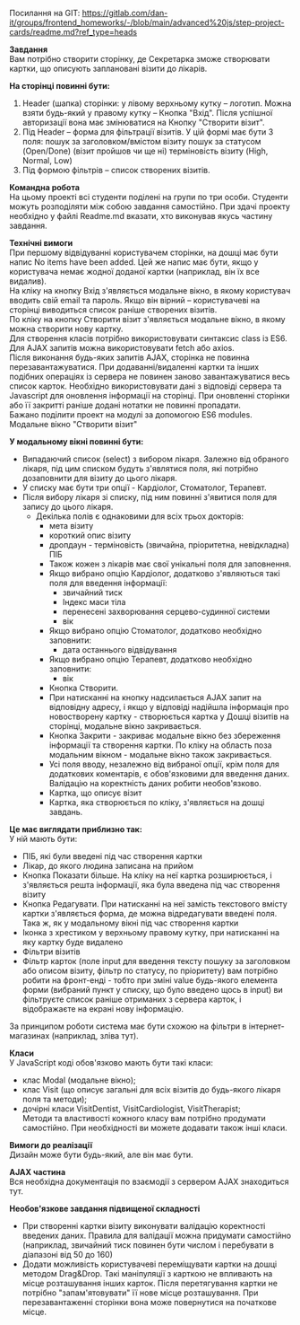
Посилання на GIT: https://gitlab.com/dan-it/groups/frontend_homeworks/-/blob/main/advanced%20js/step-project-cards/readme.md?ref_type=heads


**Завдання**  
Вам потрібно створити сторінку, де Секретарка зможе створювати картки, що описують заплановані візити до лікарів. 

**На сторінці повинні бути:**

1. Header (шапка) сторінки:
у лівому верхньому кутку – логотип. Можна взяти будь-який
у правому кутку – Кнопка "Вхід". Після успішної авторизації вона має змінюватися на Кнопку "Створити візит".
2. Під Header – форма для фільтрації візитів. У цій формі має бути 3 поля:
пошук за заголовком/вмістом візиту
пошук за статусом (Open/Done) (візит пройшов чи ще ні)
терміновість візиту (High, Normal, Low)
3. Під формою фільтрів – список створених візитів.


**Командна робота**  
На цьому проекті всі студенти поділені на групи по три особи. Студенти можуть розподіляти між собою завдання самостійно. При здачі проекту необхідно у файлі Readme.md вказати, хто виконував якусь частину завдання.  


**Технічні вимоги**  
При першому відвідуванні користувачем сторінки, на дошці має бути напис No items have been added. Цей же напис має бути, якщо у користувача немає жодної доданої картки (наприклад, він їх все видалив).  
На кліку на кнопку Вхід з'являється модальне вікно, в якому користувач вводить свій email та пароль. Якщо він вірний – користувачеві на сторінці виводиться список раніше створених візитів.  
По кліку на кнопку Створити візит з'являється модальне вікно, в якому можна створити нову картку.  
Для створення класів потрібно використовувати синтаксис class із ES6.
Для AJAX запитів можна використовувати fetch або axios.  
Після виконання будь-яких запитів AJAX, сторінка не повинна   перезавантажуватися. При додаванні/видаленні картки та інших подібних операціях із сервера не повинен заново завантажуватися весь список карток. Необхідно використовувати дані з відповіді сервера та Javascript для оновлення інформації на сторінці.
При оновленні сторінки або її закритті раніше додані нотатки не повинні пропадати.  
Бажано поділити проект на модулі за допомогою ES6 modules.
Модальне вікно "Створити візит"  

**У модальному вікні повинні бути:**

- Випадаючий список (select) з вибором лікаря. Залежно від обраного лікаря, під цим списком будуть з'являтися поля, які потрібно дозаповнити для візиту до цього лікаря.  
- У списку має бути три опції - Кардіолог, Стоматолог, Терапевт.
- Після вибору лікаря зі списку, під ним повинні з'явитися поля для запису до цього лікаря. 
  - Декілька полів є однаковими для всіх трьох докторів:  
    - мета візиту
    - короткий опис візиту
    - дропдаун - терміновість (звичайна, пріоритетна, невідкладна)
    ПІБ  
    - Також кожен з лікарів має свої унікальні поля для заповнення. 
    - Якщо вибрано опцію Кардіолог, додатково з'являються такі поля для введення інформації:  
      - звичайний тиск
      - Індекс маси тіла
      - перенесені захворювання серцево-судинної системи
      - вік
    - Якщо вибрано опцію Стоматолог, додатково необхідно заповнити:
      - дата останнього відвідування
    - Якщо вибрано опцію Терапевт, додатково необхідно заповнити:
      - вік
    - Кнопка Створити. 
    - При натисканні на кнопку надсилається AJAX запит на відповідну адресу, і якщо у відповіді надійшла інформація про новостворену картку - створюється картка у Дошці візитів на сторінці, модальне вікно закривається.
    - Кнопка Закрити - закриває модальне вікно без збереження інформації та створення картки. По кліку на область поза модальним вікном - модальне вікно також закривається.
    - Усі поля вводу, незалежно від вибраної опції, крім поля для додаткових коментарів, є обов'язковими для введення даних. Валідацію на коректність даних робити необов'язково.
    - Картка, що описує візит
    - Картка, яка створюється по кліку, з'являється на дошці завдань. 




**Це має виглядати приблизно так:**  
У ній мають бути:

- ПІБ, які були введені під час створення картки
- Лікар, до якого людина записана на прийом
- Кнопка Показати більше. На кліку на неї картка розширюється, і з'являється решта інформації, яка була введена під час створення візиту
- Кнопка Редагувати. При натисканні на неї замість текстового вмісту картки з'являється форма, де можна відредагувати введені поля. Така ж, як у модальному вікні під час створення картки
- Іконка з хрестиком у верхньому правому кутку, при натисканні на яку картку буде видалено
- Фільтри візитів
- Фільтр карток (поле input для введення тексту пошуку за заголовком або описом візиту, фільтр по статусу, по пріоритету) вам потрібно робити на фронт-енді - тобто при зміні value будь-якого елемента форми (вибраний пункт у списку, що було введено щось в input) ви фільтруєте список раніше отриманих з сервера карток, і відображаєте на екрані нову інформацію.

За принципом роботи система має бути схожою на фільтри в інтернет-магазинах (наприклад, зліва тут).

**Класи**  
У JavaScript коді обов'язково мають бути такі класи:
- клас Modal (модальне вікно);
- клас Visit (що описує загальні для всіх візитів до будь-якого лікаря поля та методи);
- дочірні класи VisitDentist, VisitCardiologist, VisitTherapist;  
Методи та властивості кожного класу вам потрібно продумати самостійно. При необхідності ви можете додавати також інші класи.


**Вимоги до реалізації**  
Дизайн може бути будь-який, але він має бути.

**AJAX частина**  
Вся необхідна документація по взаємодії з сервером AJAX знаходиться тут.

**Необов'язкове завдання підвищеної складності**  
- При створенні картки візиту виконувати валідацію коректності введених даних. Правила для валідації можна придумати самостійно (наприклад, звичайний тиск повинен бути числом і перебувати в діапазоні від 50 до 160)
- Додати можливість користувачеві переміщувати картки на дошці методом Drag&Drop. Такі маніпуляції з карткою не впливають на місце розташування інших карток. Після перетягування картки не потрібно "запам'ятовувати" її нове місце розташування. При перезавантаженні сторінки вона може повернутися на початкове місце.